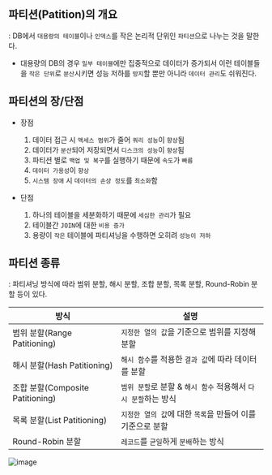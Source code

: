 ## 파티션(Patition)의 개요 

: DB에서 `대용량의 테이블`이나 `인덱스`를 작은 논리적 단위인 `파티션`으로 나누는 것을 말한다.

- 대용량의 DB의 경우 `일부 테이블`에만 집중적으로 데이터가 증가되서 이런 테이블들을 `작은 단위`로 `분산`시키면 성능 저하를 `방지`할 뿐만 아니라 `데이터 관리`도 쉬워진다.

## 파티션의 장/단점 

- 장점 
  1) 데이터 접근 시 `액세스 범위`가 줄어 `쿼리 성능`이 `향상`됨
  2) 데이터가 `분산`되어 저장되면서 `디스크의 성능`이 `향상`됨
  3) 파티션 별로 `백업 및 복구`를 실행하기 때문에 `속도`가 `빠름`
  4) `데이터 가용성`이 `향상`
  5) `시스템 장애` 시 `데이터의 손상 정도`를 `최소화`함

- 단점 
  1) 하나의 테이블을 세분화하기 때문에 `세심한 관리`가 필요 
  2) 테이블간 `JOIN`에 대한 `비용 증가`
  3) 용량이 `작은` 테이블에 파티셔닝을 수행하면 오히려 `성능이 저하`

## 파티션 종류 

: 파티셔닝 방식에 따라 범위 분할, 해시 분할, 조합 분할, 목록 분할, Round-Robin 분할 등이 있다.

| 방식 | 설명 | 
| --- | --- | 
| 범위 분할(Range Patitioning) | `지정한 열의 값`을 기준으로 범위를 지정해 분할 | 
| 해시 분할(Hash Patitioning) | `해시 함수`를 적용한 `결과 값`에 따라 데이터를 분할 | 
| 조합 분할(Composite Patitioning) | `범위 분할`로 분할 & `해시 함수` 적용해서 `다시 분할`하는 방식 | 
| 목록 분할(List Patitioning) | `지정한 열의 값`에 대한 `목록`을 만들어 이를 기준으로 분할 | 
| Round-Robin 분할 | `레코드`를 `균일`하게 `분배`하는 방식 | 

![image](https://user-images.githubusercontent.com/64796257/160362536-f8e26c32-f2a8-442a-ac27-383b9cdf42e2.png)





























